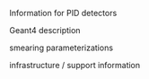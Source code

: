 Information for PID detectors

Geant4 description

smearing parameterizations 

infrastructure / support information 
